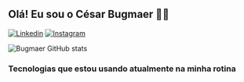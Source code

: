 
## Olá! Eu sou o César Bugmaer 🖐🏻
[![Linkedin](https://img.shields.io/badge/LinkedIn-0077B5?style=for-the-badge&logo=linkedin&logoColor=white)](https://www.linkedin.com/in/c%C3%A9sar-bugmaer-710baa239/)
[![Instagram](https://img.shields.io/badge/Instagram-E4405F?style=for-the-badge&logo=instagram&logoColor=white)](https://www.instagram.com/cesarbugmaer/)

![Bugmaer GitHub stats](https://github-readme-stats.vercel.app/api?username=bugmaer&show_icons=true&theme=radical)

### Tecnologias que estou usando atualmente na minha rotina 

<div style="display: inline_block"><br/>
    <img align="center" alt="" src="https://img.shields.io/badge/Java-ED8B00?style=for-the-badge&logo=openjdk&logoColor=white">
    <img align="center" alt="" src="https://img.shields.io/badge/HTML5-E34F26?style=for-the-badge&logo=html5&logoColor=white">
    <img align="center" alt="" src="https://img.shields.io/badge/CSS3-1572B6?style=for-the-badge&logo=css3&logoColor=white">
    <img align="center" alt="" src="https://img.shields.io/badge/JavaScript-F7DF1E?style=for-the-badge&logo=javascript&logoColor=black">
    <img align="center" alt="" src"https://img.shields.io/badge/React-20232A?style=for-the-badge&logo=react&logoColor=61DAFB">
</div>
